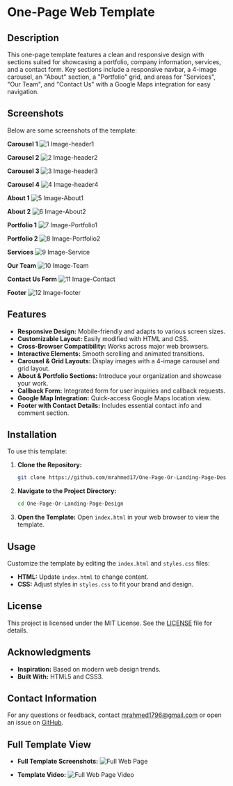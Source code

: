# One-Page Web Template

## Description

This one-page template features a clean and responsive design with sections
suited for showcasing a portfolio, company information, services, and a contact
form. Key sections include a responsive navbar, a 4-image carousel, an "About"
section, a "Portfolio" grid, and areas for "Services", "Our Team", and "Contact
Us" with a Google Maps integration for easy navigation.

## Screenshots

Below are some screenshots of the template:

**Carousel 1** ![1 Image-header1](**)

**Carousel 2** ![2 Image-header2](**)

**Carousel 3** ![3 Image-header3](**)

**Carousel 4** ![4 Image-header4](**)

**About 1** ![5 Image-About1](**)

**About 2** ![6 Image-About2](**)

**Portfolio 1** ![7 Image-Portfolio1](**)

**Portfolio 2** ![8 Image-Portfolio2](**)

**Services** ![9 Image-Service](**)

**Our Team** ![10 Image-Team](**)

**Contact Us Form** ![11 Image-Contact](**)

**Footer** ![12 Image-footer](**)

## Features

- **Responsive Design:** Mobile-friendly and adapts to various screen sizes.
- **Customizable Layout:** Easily modified with HTML and CSS.
- **Cross-Browser Compatibility:** Works across major web browsers.
- **Interactive Elements:** Smooth scrolling and animated transitions.
- **Carousel & Grid Layouts:** Display images with a 4-image carousel and grid
  layout.
- **About & Portfolio Sections:** Introduce your organization and showcase your
  work.
- **Callback Form:** Integrated form for user inquiries and callback requests.
- **Google Map Integration:** Quick-access Google Maps location view.
- **Footer with Contact Details:** Includes essential contact info and comment
  section.

## Installation

To use this template:

1. **Clone the Repository:**

   ```bash
   git clone https://github.com/mrahmed17/One-Page-Or-Landing-Page-Design/
   ```

2. **Navigate to the Project Directory:**

   ```bash
   cd One-Page-Or-Landing-Page-Design
   ```

3. **Open the Template:** Open `index.html` in your web browser to view the
   template.

## Usage

Customize the template by editing the `index.html` and `styles.css` files:

- **HTML:** Update `index.html` to change content.
- **CSS:** Adjust styles in `styles.css` to fit your brand and design.

## License

This project is licensed under the MIT License. See the [LICENSE](LICENSE) file
for details.

## Acknowledgments

- **Inspiration:** Based on modern web design trends.
- **Built With:** HTML5 and CSS3.

## Contact Information

For any questions or feedback, contact
[mrahmed1796@gmail.com](mailto:mrahmed1796@gmail.com) or open an issue on
[GitHub](https://github.com/mrahmed17/One-Page-Or-Landing-Page-Design/).

## Full Template View

- **Full Template Screenshots:**
![Full Web Page](**)

- **Template Video:**
![Full Web Page Video](**)
